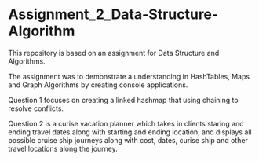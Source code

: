 # Assignment_2_Data-Structure-Algorithm

This repository is based on an assignment for Data Structure and Algorithms.

The assignment was to demonstrate a understanding in HashTables, Maps and Graph Algorithms by creating console applications.

Question 1 focuses on creating a linked hashmap that using chaining to resolve conflicts.

Question 2 is a curise vacation planner which takes in clients staring and ending travel dates along with starting and ending location, and displays all possible cruise ship journeys along with cost, dates, curise ship and other travel locations along the journey. 

